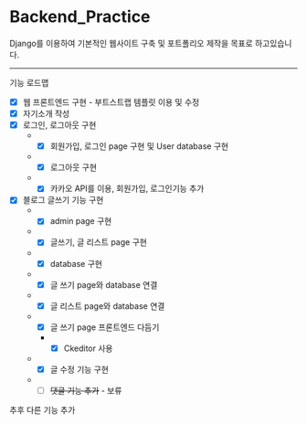 # Backend_Practice


Django를 이용하여 기본적인 웹사이트 구축 및 포트폴리오 제작을 목표로 하고있습니다.


---
기능 로드맵
- [X] 웹 프론트엔드 구현 - 부트스트랩 템플릿 이용 및 수정
- [X] 자기소개 작성
- [X] 로그인, 로그아웃 구현
  * - [X] 회원가입, 로그인 page 구현 및 User database 구현
  * - [X] 로그아웃 구현
  * - [X] 카카오 API를 이용, 회원가입, 로그인기능 추가
- [X] 블로그 글쓰기 기능 구현
  * - [x] admin page 구현
  * - [x] 글쓰기, 글 리스트 page 구현
  * - [x] database 구현
  * - [X] 글 쓰기 page와 database 연결
  * - [X] 글 리스트 page와 database 연결
  * - [X] 글 쓰기 page 프론트엔드 다듬기
    * - [X] Ckeditor 사용
  * - [X] 글 수정 기능 구현
  * - [ ] ~~댓글 기능 추가~~ - 보류

추후 다른 기능 추가

